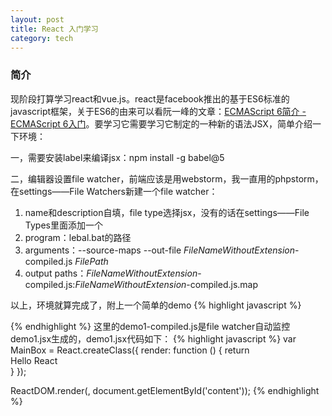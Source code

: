 ```yaml
---
layout: post
title: React 入门学习
category: tech
---
```


### 简介
现阶段打算学习react和vue.js。react是facebook推出的基于ES6标准的javascript框架，关于ES6的由来可以看阮一峰的文章：[ECMAScript 6简介 - ECMAScript 6入门](http://es6.ruanyifeng.com/#docs/intro#ECMAScript%E7%9A%84%E5%8E%86%E5%8F%B2)。要学习它需要学习它制定的一种新的语法JSX，简单介绍一下环境：

一，需要安装label来编译jsx：npm install -g babel@5

二，编辑器设置file watcher，前端应该是用webstorm，我一直用的phpstorm，在settings——File Watchers新建一个file watcher：

1. name和description自填，file type选择jsx，没有的话在settings——File Types里面添加一个
2. program：lebal.bat的路径
3. arguments：--source-maps --out-file $FileNameWithoutExtension$-compiled.js $FilePath$
4. output paths：$FileNameWithoutExtension$-compiled.js:$FileNameWithoutExtension$-compiled.js.map

以上，环境就算完成了，附上一个简单的demo
{% highlight javascript %}
<!DOCTYPE html>
<html>
<head>
    <meta charset="UTF-8">
    <title>Title</title>
</head>
<body>
<div id="content"></div>
<!--[if lt IE 9]>
    <script src="//cdn.bootcss.com/es5-shim/4.4.1/es5-shim.js"></script>
    <script src="//cdn.bootcss.com/es5-shim/4.4.1/es5-sham.js"></script>
<![endif]-->
<script src="lib/react-with-addons.js"></script>
<script src="lib/react-dom.js"></script>
<script src="demo1-compiled.js"></script>
</body>
</html>
{% endhighlight %}
这里的demo1-compiled.js是file watcher自动监控demo1.jsx生成的，demo1.jsx代码如下：
{% highlight javascript %}
var MainBox = React.createClass({
    render: function () {
        return <div>Hello React</div>
    }
});

ReactDOM.render(<MainBox/>, document.getElementById('content'));
{% endhighlight %}

